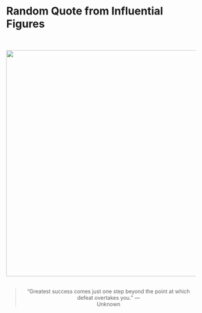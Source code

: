 # Random Quote from Influential Figures

<div align="center">
  <br>
  <br>
  <a href="https://en.wikipedia.org/wiki/Unknown_(2011_film)" title="Unknown (2011 film) - Wikipedia"><img src="https://upload.wikimedia.org/wikipedia/en/8/84/Unknown_Poster.jpg" width="600px"></a>
  <br>
  <br>
  <blockquote>&ldquo;Greatest success comes just one step beyond the point at which defeat overtakes you.&rdquo; &mdash; <footer>Unknown</footer></blockquote>
</div>
  